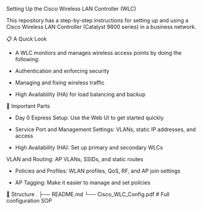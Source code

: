 Setting Up the Cisco Wireless LAN Controller (WLC)

This repository has a step-by-step instructions for setting up and using a Cisco Wireless LAN Controller (Catalyst 9800 series) in a business network.

📋 A Quick Look

- A WLC monitors and manages wireless access points by doing the following:

- Authentication and enforcing security

- Managing and fixing wireless traffic

- High Availability (HA) for load balancing and backup

🚀 Important Parts

- Day 0 Express Setup: Use the Web UI to get started quickly

- Service Port and Management Settings: VLANs, static IP addresses, and access

- High Availability (HA): Set up primary and secondary WLCs

VLAN and Routing: AP VLANs, SSIDs, and static routes

- Policies and Profiles: WLAN profiles, QoS, RF, and AP join settings

- AP Tagging: Make it easier to manage and set policies

📂 Structure . ├── README.md └── Cisco_WLC_Config.pdf # Full configuration SOP
